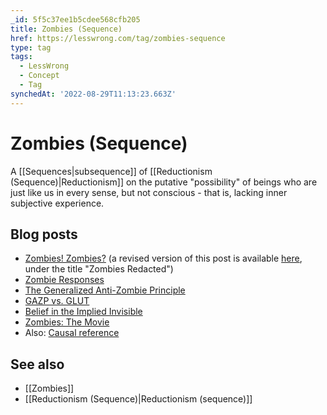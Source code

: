 ```yaml
---
_id: 5f5c37ee1b5cdee568cfb205
title: Zombies (Sequence)
href: https://lesswrong.com/tag/zombies-sequence
type: tag
tags:
  - LessWrong
  - Concept
  - Tag
synchedAt: '2022-08-29T11:13:23.663Z'
---
```

# Zombies (Sequence)

A [[Sequences|subsequence]] of [[Reductionism (Sequence)|Reductionism]] on the putative "possibility" of beings who are just like us in every sense, but not conscious - that is, lacking inner subjective experience.

## Blog posts

- [Zombies! Zombies?](http://lesswrong.com/lw/p7/zombies_zombies/) (a revised version of this post is available [here](http://lesswrong.com/lw/nqv/zombies_redacted/), under the title "Zombies Redacted")
- [Zombie Responses](http://lesswrong.com/lw/p8/zombie_responses/)
- [The Generalized Anti-Zombie Principle](http://lesswrong.com/lw/p9/the_generalized_antizombie_principle/)
- [GAZP vs. GLUT](http://lesswrong.com/lw/pa/gazp_vs_glut/)
- [Belief in the Implied Invisible](http://lesswrong.com/lw/pb/belief_in_the_implied_invisible/)
- [Zombies: The Movie](http://lesswrong.com/lw/pn/zombies_the_movie/)
- Also: [Causal reference](http://lesswrong.com/lw/f1u/causal_reference/)

## See also

- [[Zombies]]
- [[Reductionism (Sequence)|Reductionism (sequence)]]